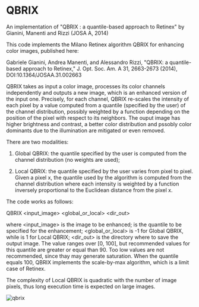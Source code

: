 # QBRIX
An implementation of "QBRIX : a quantile-based approach to Retinex" by Gianini, Manenti and Rizzi (JOSA A, 2014) 

This code implements the Milano Retinex algorithm QBRIX for enhancing color images, published here:

Gabriele Gianini, Andrea Manenti, and Alessandro Rizzi, "QBRIX: a quantile-based approach to Retinex," J. Opt. Soc. Am. A 31, 2663-2673 (2014), DOI:10.1364/JOSAA.31.002663


QBRIX takes as input a color image, processes its color channels independently and outputs a new image, which is an enhanced version of the input one. Precisely, for each channel, QBRIX re-scales the intensity of each pixel by a value computed from a quantile (specified by the user) of the channel distribution, possibly weighted by a function depending on the position of the pixel with respect to its neighbors. The ouput image has higher brightness and contrast, a better color distribution and pssobly color dominants due to the illumination are mitigated or even removed.

There are two modalities:

1) Global QBRIX: the quantile specified by the user is computed from the channel distribution (no weights are used);

2) Local QBRIX: the quantile specified by the user varies from pixel to pixel. Given a pixel x, the quantile used by the algorithm is computed from the channel distribution where each intensity is weighted by a function inversely proportional to the Euclidean distance from the pixel x. 

The code works as follows:

QBRIX <input_image> <quantile> <global_or_local> <dir_out>

where <input_image> is the image to be enhanced; <quantile> is the quantile to be specified for the enhancement; <global_or_local> is -1 for Global QBRIX, while is 1 for Local QBRIX; <dir_out> is the directory where to save the output image. 
The value <quantile> ranges over [0, 100], but recommended values for this quantile are greater or equal than 90.
Too low values are not recommended, since thay may generate saturation.  When the quantile equals 100, QBRIX implements the scale-by-max algorithm, which is a limit case of Retinex.

The complexity of Local QBRIX is quadratic with the number of image pixels, thus long execution time is expected on large images. 



![qbrix](https://user-images.githubusercontent.com/82895709/199037206-ef4a43b4-c91a-4a9e-9aeb-ddb8ae5c83fa.png)
